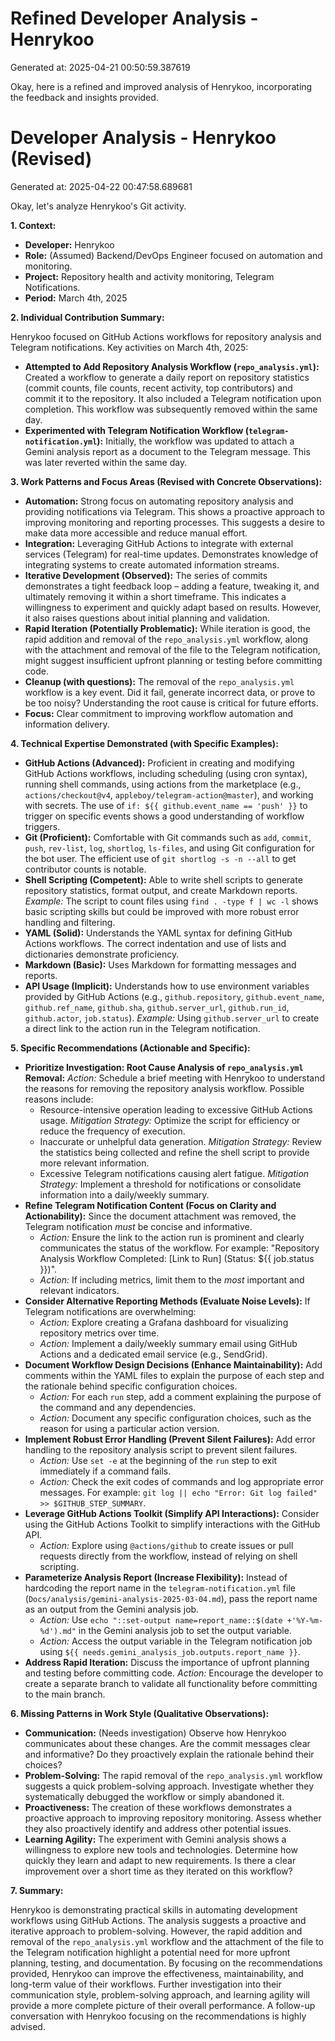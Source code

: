 # Refined Developer Analysis - Henrykoo
Generated at: 2025-04-21 00:50:59.387619

Okay, here is a refined and improved analysis of Henrykoo, incorporating the feedback and insights provided.

# Developer Analysis - Henrykoo (Revised)
Generated at: 2025-04-22 00:47:58.689681

Okay, let's analyze Henrykoo's Git activity.

**1. Context:**

*   **Developer:** Henrykoo
*   **Role:** (Assumed) Backend/DevOps Engineer focused on automation and monitoring.
*   **Project:** Repository health and activity monitoring, Telegram Notifications.
*   **Period:** March 4th, 2025

**2. Individual Contribution Summary:**

Henrykoo focused on GitHub Actions workflows for repository analysis and Telegram notifications. Key activities on March 4th, 2025:

*   **Attempted to Add Repository Analysis Workflow (`repo_analysis.yml`):** Created a workflow to generate a daily report on repository statistics (commit counts, file counts, recent activity, top contributors) and commit it to the repository. It also included a Telegram notification upon completion. This workflow was subsequently removed within the same day.
*   **Experimented with Telegram Notification Workflow (`telegram-notification.yml`):**  Initially, the workflow was updated to attach a Gemini analysis report as a document to the Telegram message.  This was later reverted within the same day.

**3. Work Patterns and Focus Areas (Revised with Concrete Observations):**

*   **Automation:** Strong focus on automating repository analysis and providing notifications via Telegram. This shows a proactive approach to improving monitoring and reporting processes. This suggests a desire to make data more accessible and reduce manual effort.
*   **Integration:**  Leveraging GitHub Actions to integrate with external services (Telegram) for real-time updates. Demonstrates knowledge of integrating systems to create automated information streams.
*   **Iterative Development (Observed):** The series of commits demonstrates a tight feedback loop – adding a feature, tweaking it, and ultimately removing it within a short timeframe. This indicates a willingness to experiment and quickly adapt based on results.  However, it also raises questions about initial planning and validation.
*   **Rapid Iteration (Potentially Problematic):** While iteration is good, the rapid addition and removal of the `repo_analysis.yml` workflow, along with the attachment and removal of the file to the Telegram notification, might suggest insufficient upfront planning or testing before committing code.
*   **Cleanup (with questions):** The removal of the `repo_analysis.yml` workflow is a key event. Did it fail, generate incorrect data, or prove to be too noisy? Understanding the root cause is critical for future efforts.
*   **Focus:** Clear commitment to improving workflow automation and information delivery.

**4. Technical Expertise Demonstrated (with Specific Examples):**

*   **GitHub Actions (Advanced):** Proficient in creating and modifying GitHub Actions workflows, including scheduling (using cron syntax), running shell commands, using actions from the marketplace (e.g., `actions/checkout@v4`, `appleboy/telegram-action@master`), and working with secrets. The use of `if: ${{ github.event_name == 'push' }}` to trigger on specific events shows a good understanding of workflow triggers.
*   **Git (Proficient):** Comfortable with Git commands such as `add`, `commit`, `push`, `rev-list`, `log`, `shortlog`, `ls-files`, and using Git configuration for the bot user. The efficient use of `git shortlog -s -n --all` to get contributor counts is notable.
*   **Shell Scripting (Competent):** Able to write shell scripts to generate repository statistics, format output, and create Markdown reports. *Example:* The script to count files using `find . -type f | wc -l` shows basic scripting skills but could be improved with more robust error handling and filtering.
*   **YAML (Solid):** Understands the YAML syntax for defining GitHub Actions workflows.  The correct indentation and use of lists and dictionaries demonstrate proficiency.
*   **Markdown (Basic):** Uses Markdown for formatting messages and reports.
*   **API Usage (Implicit):** Understands how to use environment variables provided by GitHub Actions (e.g., `github.repository`, `github.event_name`, `github.ref_name`, `github.sha`, `github.server_url`, `github.run_id`, `github.actor`, `job.status`). *Example:*  Using `github.server_url` to create a direct link to the action run in the Telegram notification.

**5. Specific Recommendations (Actionable and Specific):**

*   **Prioritize Investigation: Root Cause Analysis of `repo_analysis.yml` Removal:** *Action:* Schedule a brief meeting with Henrykoo to understand the reasons for removing the repository analysis workflow. Possible reasons include:
    *   Resource-intensive operation leading to excessive GitHub Actions usage.  *Mitigation Strategy:* Optimize the script for efficiency or reduce the frequency of execution.
    *   Inaccurate or unhelpful data generation.  *Mitigation Strategy:* Review the statistics being collected and refine the shell script to provide more relevant information.
    *   Excessive Telegram notifications causing alert fatigue.  *Mitigation Strategy:* Implement a threshold for notifications or consolidate information into a daily/weekly summary.
*   **Refine Telegram Notification Content (Focus on Clarity and Actionability):** Since the document attachment was removed, the Telegram notification *must* be concise and informative.
    *   *Action:* Ensure the link to the action run is prominent and clearly communicates the status of the workflow. For example:  "Repository Analysis Workflow Completed: [Link to Run] (Status: ${{ job.status }})".
    *   *Action:* If including metrics, limit them to the *most* important and relevant indicators.
*   **Consider Alternative Reporting Methods (Evaluate Noise Levels):** If Telegram notifications are overwhelming:
    *   *Action:* Explore creating a Grafana dashboard for visualizing repository metrics over time.
    *   *Action:* Implement a daily/weekly summary email using GitHub Actions and a dedicated email service (e.g., SendGrid).
*   **Document Workflow Design Decisions (Enhance Maintainability):** Add comments within the YAML files to explain the purpose of each step and the rationale behind specific configuration choices.
    *   *Action:* For each `run` step, add a comment explaining the purpose of the command and any dependencies.
    *   *Action:* Document any specific configuration choices, such as the reason for using a particular action version.
*   **Implement Robust Error Handling (Prevent Silent Failures):** Add error handling to the repository analysis script to prevent silent failures.
    *   *Action:* Use `set -e` at the beginning of the `run` step to exit immediately if a command fails.
    *   *Action:* Check the exit codes of commands and log appropriate error messages. For example: `git log || echo "Error: Git log failed" >> $GITHUB_STEP_SUMMARY`.
*   **Leverage GitHub Actions Toolkit (Simplify API Interactions):** Consider using the GitHub Actions Toolkit to simplify interactions with the GitHub API.
    *   *Action:* Explore using `@actions/github` to create issues or pull requests directly from the workflow, instead of relying on shell scripting.
*   **Parameterize Analysis Report (Increase Flexibility):** Instead of hardcoding the report name in the `telegram-notification.yml` file (`Docs/analysis/gemini-analysis-2025-03-04.md`), pass the report name as an output from the Gemini analysis job.
    *   *Action:*  Use `echo "::set-output name=report_name::$(date +'%Y-%m-%d').md"` in the Gemini analysis job to set the output variable.
    *   *Action:*  Access the output variable in the Telegram notification job using `${{ needs.gemini_analysis_job.outputs.report_name }}`.
*   **Address Rapid Iteration:**  Discuss the importance of upfront planning and testing before committing code. *Action:* Encourage the developer to create a separate branch to validate all functionality before committing to the main branch.

**6. Missing Patterns in Work Style (Qualitative Observations):**

*   **Communication:** (Needs investigation) Observe how Henrykoo communicates about these changes. Are the commit messages clear and informative? Do they proactively explain the rationale behind their choices?
*   **Problem-Solving:** The rapid removal of the `repo_analysis.yml` workflow suggests a quick problem-solving approach.  Investigate whether they systematically debugged the workflow or simply abandoned it.
*   **Proactiveness:** The creation of these workflows demonstrates a proactive approach to improving repository monitoring.  Assess whether they also proactively identify and address other potential issues.
*   **Learning Agility:** The experiment with Gemini analysis shows a willingness to explore new tools and technologies. Determine how quickly they learn and adapt to new requirements. Is there a clear improvement over a short time as they iterated on this workflow?

**7. Summary:**

Henrykoo is demonstrating practical skills in automating development workflows using GitHub Actions. The analysis suggests a proactive and iterative approach to problem-solving.  However, the rapid addition and removal of the `repo_analysis.yml` workflow and the attachment of the file to the Telegram notification highlight a potential need for more upfront planning, testing, and documentation. By focusing on the recommendations provided, Henrykoo can improve the effectiveness, maintainability, and long-term value of their workflows. Further investigation into their communication style, problem-solving approach, and learning agility will provide a more complete picture of their overall performance. A follow-up conversation with Henrykoo focusing on the recommendations is highly advised.

